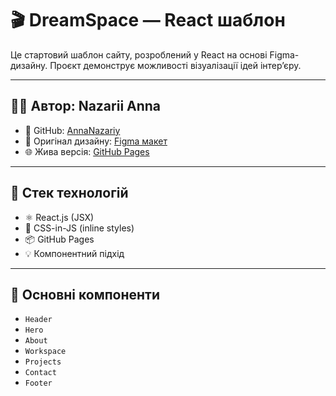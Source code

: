 # 🎬 DreamSpace — React шаблон

Це стартовий шаблон сайту, розроблений у React на основі Figma-дизайну. Проєкт демонструє можливості візуалізації ідей інтер’єру.

---

## 👩‍💻 Автор: Nazarii Anna

- 🔗 GitHub: [AnnaNazariy](https://github.com/AnnaNazariy)
- 🎨 Оригінал дизайну: [Figma макет](https://www.figma.com/community/file/1270537961592590050)
- 🌐 Жива версія: [GitHub Pages](https://annanazariy.github.io/project-template)

---

## 🚀 Стек технологій

- ⚛️ React.js (JSX)
- 🎨 CSS-in-JS (inline styles)
- 📦 GitHub Pages
- 💡 Компонентний підхід

---

## 📁 Основні компоненти

- `Header`
- `Hero`
- `About`
- `Workspace`
- `Projects`
- `Contact` 
- `Footer` 